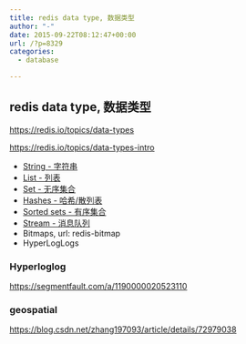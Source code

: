 ```yaml
---
title: redis data type, 数据类型
author: "-"
date: 2015-09-22T08:12:47+00:00
url: /?p=8329
categories:
  - database

---
```

## redis data type, 数据类型
<https://redis.io/topics/data-types>
  
<https://redis.io/topics/data-types-intro>

  * [String - 字符串][1]
  * [List - 列表][2]
  * [Set - 无序集合][3]
  * [Hashes - 哈希/散列表][4]
  * [Sorted sets - 有序集合][5]
  * [Stream - 消息队列][6]
  * Bitmaps, url: redis-bitmap
  * HyperLogLogs

 [1]: http://blog.wiloon.com/?p=12863  
 [2]: http://blog.wiloon.com/?p=8479  
 [3]: http://blog.wiloon.com/?p=8499  
 [4]: http://blog.wiloon.com/?p=8040  
 [5]: http://blog.wiloon.com/?p=9803  
 [6]: https://blog.wiloon.com/?p=14772  



### Hyperloglog
https://segmentfault.com/a/1190000020523110

### geospatial
https://blog.csdn.net/zhang197093/article/details/72979038